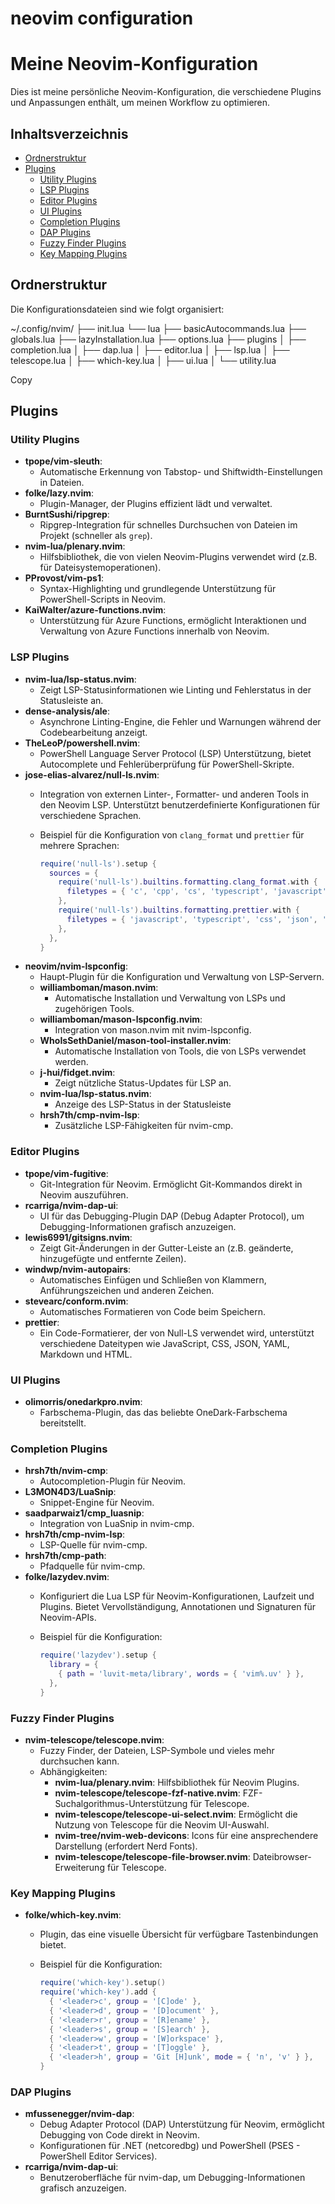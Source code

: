 # neovim configuration

# Meine Neovim-Konfiguration

Dies ist meine persönliche Neovim-Konfiguration, die verschiedene Plugins und Anpassungen enthält, um meinen Workflow zu optimieren.

## Inhaltsverzeichnis

- [Ordnerstruktur](#ordnerstruktur)
- [Plugins](#plugins)
  - [Utility Plugins](#utility-plugins)
  - [LSP Plugins](#lsp-plugins)
  - [Editor Plugins](#editor-plugins)
  - [UI Plugins](#ui-plugins)
  - [Completion Plugins](#completion-plugins)
  - [DAP Plugins](#dap-plugins)
  - [Fuzzy Finder Plugins](#fuzzy-finder-plugins)
  - [Key Mapping Plugins](#key-mapping-plugins)

## Ordnerstruktur

Die Konfigurationsdateien sind wie folgt organisiert:

~/.config/nvim/ ├── init.lua └── lua ├── basicAutocommands.lua ├── globals.lua ├── lazyInstallation.lua ├── options.lua ├── plugins │   ├── completion.lua │   ├── dap.lua │   ├── editor.lua │   ├── lsp.lua │   ├── telescope.lua │   ├── which-key.lua │   ├── ui.lua │   └── utility.lua

Copy

## Plugins

### Utility Plugins

- **tpope/vim-sleuth**:
  - Automatische Erkennung von Tabstop- und Shiftwidth-Einstellungen in Dateien.
- **folke/lazy.nvim**:
  - Plugin-Manager, der Plugins effizient lädt und verwaltet.
- **BurntSushi/ripgrep**:
  - Ripgrep-Integration für schnelles Durchsuchen von Dateien im Projekt (schneller als `grep`).
- **nvim-lua/plenary.nvim**:
  - Hilfsbibliothek, die von vielen Neovim-Plugins verwendet wird (z.B. für Dateisystemoperationen).
- **PProvost/vim-ps1**:
  - Syntax-Highlighting und grundlegende Unterstützung für PowerShell-Scripts in Neovim.
- **KaiWalter/azure-functions.nvim**:
  - Unterstützung für Azure Functions, ermöglicht Interaktionen und Verwaltung von Azure Functions innerhalb von Neovim.

### LSP Plugins

- **nvim-lua/lsp-status.nvim**:
  - Zeigt LSP-Statusinformationen wie Linting und Fehlerstatus in der Statusleiste an.
- **dense-analysis/ale**:
  - Asynchrone Linting-Engine, die Fehler und Warnungen während der Codebearbeitung anzeigt.
- **TheLeoP/powershell.nvim**:
  - PowerShell Language Server Protocol (LSP) Unterstützung, bietet Autocomplete und Fehlerüberprüfung für PowerShell-Skripte.
- **jose-elias-alvarez/null-ls.nvim**:
  - Integration von externen Linter-, Formatter- und anderen Tools in den Neovim LSP. Unterstützt benutzerdefinierte Konfigurationen für verschiedene Sprachen.
  - Beispiel für die Konfiguration von `clang_format` und `prettier` für mehrere Sprachen:

    ```lua
    require('null-ls').setup {
      sources = {
        require('null-ls').builtins.formatting.clang_format.with {
          filetypes = { 'c', 'cpp', 'cs', 'typescript', 'javascript', 'json' },
        },
        require('null-ls').builtins.formatting.prettier.with {
          filetypes = { 'javascript', 'typescript', 'css', 'json', 'yaml', 'markdown', 'html' },
        },
      },
    }
    ```
- **neovim/nvim-lspconfig**:
  - Haupt-Plugin für die Konfiguration und Verwaltung von LSP-Servern.
  - **williamboman/mason.nvim**:
    - Automatische Installation und Verwaltung von LSPs und zugehörigen Tools.
  - **williamboman/mason-lspconfig.nvim**:
    - Integration von mason.nvim mit nvim-lspconfig.
  - **WhoIsSethDaniel/mason-tool-installer.nvim**:
    - Automatische Installation von Tools, die von LSPs verwendet werden.
  - **j-hui/fidget.nvim**:
    - Zeigt nützliche Status-Updates für LSP an.
  - **nvim-lua/lsp-status.nvim**:
    - Anzeige des LSP-Status in der Statusleiste
  - **hrsh7th/cmp-nvim-lsp**:
    - Zusätzliche LSP-Fähigkeiten für nvim-cmp.

### Editor Plugins

- **tpope/vim-fugitive**:
  - Git-Integration für Neovim. Ermöglicht Git-Kommandos direkt in Neovim auszuführen.
- **rcarriga/nvim-dap-ui**:
  - UI für das Debugging-Plugin DAP (Debug Adapter Protocol), um Debugging-Informationen grafisch anzuzeigen.
- **lewis6991/gitsigns.nvim**:
  - Zeigt Git-Änderungen in der Gutter-Leiste an (z.B. geänderte, hinzugefügte und entfernte Zeilen).
- **windwp/nvim-autopairs**:
  - Automatisches Einfügen und Schließen von Klammern, Anführungszeichen und anderen Zeichen.
- **stevearc/conform.nvim**:
  - Automatisches Formatieren von Code beim Speichern.
- **prettier**:
  - Ein Code-Formatierer, der von Null-LS verwendet wird, unterstützt verschiedene Dateitypen wie JavaScript, CSS, JSON, YAML, Markdown und HTML.

### UI Plugins

- **olimorris/onedarkpro.nvim**:
  - Farbschema-Plugin, das das beliebte OneDark-Farbschema bereitstellt.

### Completion Plugins

- **hrsh7th/nvim-cmp**:
  - Autocompletion-Plugin für Neovim.
- **L3MON4D3/LuaSnip**:
  - Snippet-Engine für Neovim.
- **saadparwaiz1/cmp_luasnip**:
  - Integration von LuaSnip in nvim-cmp.
- **hrsh7th/cmp-nvim-lsp**:
  - LSP-Quelle für nvim-cmp.
- **hrsh7th/cmp-path**:
  - Pfadquelle für nvim-cmp.
- **folke/lazydev.nvim**:
  - Konfiguriert die Lua LSP für Neovim-Konfigurationen, Laufzeit und Plugins. Bietet Vervollständigung, Annotationen und Signaturen für Neovim-APIs.
  - Beispiel für die Konfiguration:

    ```lua
    require('lazydev').setup {
      library = {
        { path = 'luvit-meta/library', words = { 'vim%.uv' } },
      },
    }
    ```

### Fuzzy Finder Plugins

- **nvim-telescope/telescope.nvim**:
  - Fuzzy Finder, der Dateien, LSP-Symbole und vieles mehr durchsuchen kann.
  - Abhängigkeiten:
    - **nvim-lua/plenary.nvim**: Hilfsbibliothek für Neovim Plugins.
    - **nvim-telescope/telescope-fzf-native.nvim**: FZF-Suchalgorithmus-Unterstützung für Telescope.
    - **nvim-telescope/telescope-ui-select.nvim**: Ermöglicht die Nutzung von Telescope für die Neovim UI-Auswahl.
    - **nvim-tree/nvim-web-devicons**: Icons für eine ansprechendere Darstellung (erfordert Nerd Fonts).
    - **nvim-telescope/telescope-file-browser.nvim**: Dateibrowser-Erweiterung für Telescope.

### Key Mapping Plugins

- **folke/which-key.nvim**:
  - Plugin, das eine visuelle Übersicht für verfügbare Tastenbindungen bietet.
  - Beispiel für die Konfiguration:

    ```lua
    require('which-key').setup()
    require('which-key').add {
      { '<leader>c', group = '[C]ode' },
      { '<leader>d', group = '[D]ocument' },
      { '<leader>r', group = '[R]ename' },
      { '<leader>s', group = '[S]earch' },
      { '<leader>w', group = '[W]orkspace' },
      { '<leader>t', group = '[T]oggle' },
      { '<leader>h', group = 'Git [H]unk', mode = { 'n', 'v' } },
    }
    ```

### DAP Plugins

- **mfussenegger/nvim-dap**:
  - Debug Adapter Protocol (DAP) Unterstützung für Neovim, ermöglicht Debugging von Code direkt in Neovim.
  - Konfigurationen für .NET (netcoredbg) und PowerShell (PSES - PowerShell Editor Services).
- **rcarriga/nvim-dap-ui**:
  - Benutzeroberfläche für nvim-dap, um Debugging-Informationen grafisch anzuzeigen.

